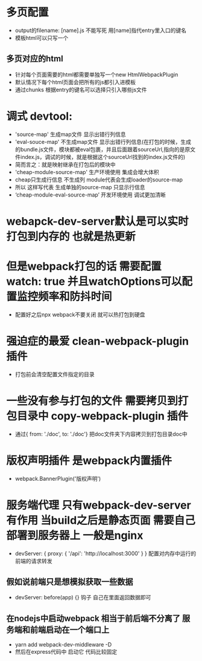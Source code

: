 # 多页配置
- output的filename: [name].js 不能写死 用[name]指代entry里入口的键名
- 模板html可以只写一个

## 多页对应的html
- 针对每个页面需要的html都需要单独写一个new HtmlWebpackPlugin
- 默认情况下每个html页面会把所有的js都引入进模板
- 通过chunks 根据entry的键名可以选择只引入哪些js文件

# 调式 devtool: 
- 'source-map' 生成map文件 显示出错行列信息
- 'eval-souce-map' 不生成map文件 显示出错行列信息(在打包的时候，生成的bundle.js文件，模块都被eval包裹，并且后面跟着sourceUrl,指向的是原文件index.js，调试的时候，就是根据这个sourceUrl找到的index.js文件的)
- 简而言之：就是映射继承在打包后的模块中
- 'cheap-module-source-map' 生产环境使用 集成会增大体积
- cheap只生成行信息 不生成列 module代表会生成loader的source-map
- 所以 这样写代表 生成单独的source-map 只显示行信息
- ‘cheap-module-eval-source-map’ 开发环境使用 调试更加清晰

# webapck-dev-server默认是可以实时打包到内存的 也就是热更新
# 但是webpack打包的话 需要配置watch: true 并且watchOptions可以配置监控频率和防抖时间
- 配置好之后npx webpack不要关闭 就可以热打包到硬盘

# 强迫症的最爱 clean-webpack-plugin 插件
- 打包前会清空配置文件指定的目录

# 一些没有参与打包的文件 需要拷贝到打包目录中 copy-webpack-plugin 插件
- 通过{ from: './doc', to: './doc'} 把doc文件夹下内容拷贝到打包目录doc中

# 版权声明插件 是webpack内置插件
- webpack.BannerPlugin('版权声明')

# 服务端代理 只有webpack-dev-server 有作用 当build之后是静态页面 需要自己部署到服务器上 一般是nginx
- devServer: { proxy: { '/api': 'http://localhost:3000' } } 配置对内存中运行的前端的请求转发
## 假如说前端只是想模拟获取一些数据
- devServer: before(app) {} 钩子 自己在里面返回数据即可
## 在nodejs中启动webpack 相当于前后端不分离了 服务端和前端启动在一个端口上
- yarn add webpack-dev-middleware -D
- 然后在express代码中 启动它 代码比较固定

